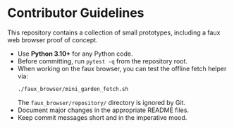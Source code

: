 # Contributor Guidelines

This repository contains a collection of small prototypes, including a faux web browser proof of concept.

- Use **Python 3.10+** for any Python code.
- Before committing, run `pytest -q` from the repository root.
- When working on the faux browser, you can test the offline fetch helper via:
  ```bash
  ./faux_browser/mini_garden_fetch.sh
  ```
  The `faux_browser/repository/` directory is ignored by Git.
- Document major changes in the appropriate README files.
- Keep commit messages short and in the imperative mood.
